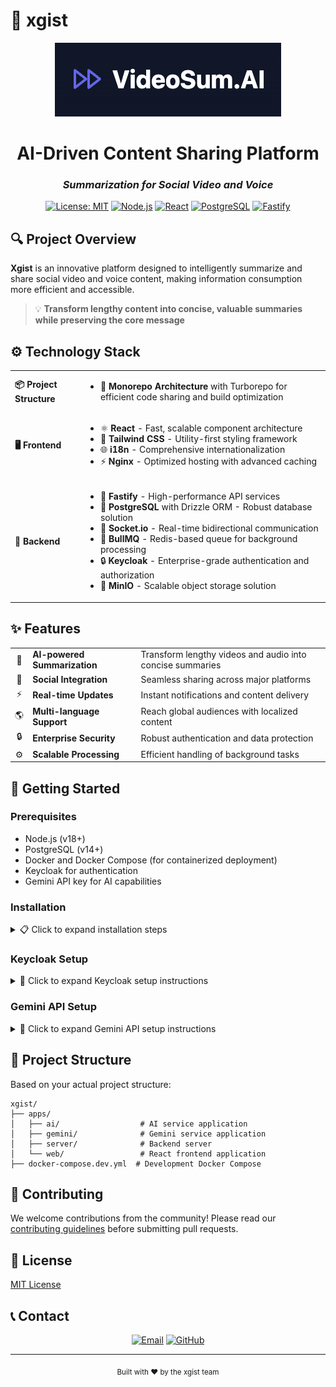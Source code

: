 # 🚀 xgist

<div align="center">
  
  ![xgist Logo](public/xgist-logo.png)
  
  # **AI-Driven Content Sharing Platform**
  ### *Summarization for Social Video and Voice* 
  
  [![License: MIT](https://img.shields.io/badge/License-MIT-yellow.svg)](https://opensource.org/licenses/MIT)
  [![Node.js](https://img.shields.io/badge/Node.js-18+-339933?logo=node.js&logoColor=white)](https://nodejs.org)
  [![React](https://img.shields.io/badge/React-18-61DAFB?logo=react&logoColor=white)](https://reactjs.org)
  [![PostgreSQL](https://img.shields.io/badge/PostgreSQL-14+-4169E1?logo=postgresql&logoColor=white)](https://www.postgresql.org)
  [![Fastify](https://img.shields.io/badge/Fastify-Latest-000000?logo=fastify&logoColor=white)](https://www.fastify.io/)
  
</div>

## 🔍 Project Overview

**Xgist** is an innovative platform designed to intelligently summarize and share social video and voice content, making information consumption more efficient and accessible.

> 💡 **Transform lengthy content into concise, valuable summaries while preserving the core message**

## ⚙️ Technology Stack

<table>
  <tr>
    <td><b>📦 Project Structure</b></td>
    <td>
      <ul>
        <li>📂 <b>Monorepo Architecture</b> with Turborepo for efficient code sharing and build optimization</li>
      </ul>
    </td>
  </tr>
  <tr>
    <td><b>🖥️ Frontend</b></td>
    <td>
      <ul>
        <li>⚛️ <b>React</b> - Fast, scalable component architecture</li>
        <li>🎨 <b>Tailwind CSS</b> - Utility-first styling framework</li>
        <li>🌐 <b>i18n</b> - Comprehensive internationalization</li>
        <li>⚡ <b>Nginx</b> - Optimized hosting with advanced caching</li>
      </ul>
    </td>
  </tr>
  <tr>
    <td><b>🔧 Backend</b></td>
    <td>
      <ul>
        <li>🚀 <b>Fastify</b> - High-performance API services</li>
        <li>💾 <b>PostgreSQL</b> with Drizzle ORM - Robust database solution</li>
        <li>🔄 <b>Socket.io</b> - Real-time bidirectional communication</li>
        <li>🧠 <b>BullMQ</b> - Redis-based queue for background processing</li>
        <li>🔒 <b>Keycloak</b> - Enterprise-grade authentication and authorization</li>
        <li>📁 <b>MinIO</b> - Scalable object storage solution</li>
      </ul>
    </td>
  </tr>
</table>

## ✨ Features

<div align="center">
  <table>
    <tr>
      <td align="center">🤖</td>
      <td><b>AI-powered Summarization</b></td>
      <td>Transform lengthy videos and audio into concise summaries</td>
    </tr>
    <tr>
      <td align="center">🔄</td>
      <td><b>Social Integration</b></td>
      <td>Seamless sharing across major platforms</td>
    </tr>
    <tr>
      <td align="center">⚡</td>
      <td><b>Real-time Updates</b></td>
      <td>Instant notifications and content delivery</td>
    </tr>
    <tr>
      <td align="center">🌎</td>
      <td><b>Multi-language Support</b></td>
      <td>Reach global audiences with localized content</td>
    </tr>
    <tr>
      <td align="center">🔒</td>
      <td><b>Enterprise Security</b></td>
      <td>Robust authentication and data protection</td>
    </tr>
    <tr>
      <td align="center">⚙️</td>
      <td><b>Scalable Processing</b></td>
      <td>Efficient handling of background tasks</td>
    </tr>
  </table>
</div>

## 🚀 Getting Started

### Prerequisites

- Node.js (v18+)
- PostgreSQL (v14+)
- Docker and Docker Compose (for containerized deployment)
- Keycloak for authentication
- Gemini API key for AI capabilities

### Installation

<details>
<summary>📋 Click to expand installation steps</summary>

1. Clone the repository:

   ```bash
   $ git clone https://github.com/william1nguyen/xgist.git
   $ cd xgist
   ```

2. Install dependencies:

   ```bash
   $ pnpm install
   ```

3. Set up environment variables:

   ```bash
   $ cd /apps/<APP_NAME>
   $ cp .env.example .env
   ```

4. Start the development environment:
   ```bash
   $ pnpm run dev
   ```
   </details>

### Keycloak Setup

<details>
<summary>🔐 Click to expand Keycloak setup instructions</summary>

- Follow these steps to set up Keycloak using the [keycloak-custom-setup](https://github.com/william1nguyen/keycloak-custom-setup) repository

- For detailed customization options, refer to the [Keycloak documentation](https://www.keycloak.org/documentation.html).

</details>

### Gemini API Setup

<details>
<summary>🧠 Click to expand Gemini API setup instructions</summary>

1. Create a Google Cloud account if you don't have one already at [console.cloud.google.com](https://console.cloud.google.com)

2. Enable the Gemini API:

   - Go to [Google AI Studio](https://makersuite.google.com/)
   - Sign in with your Google account
   - Click on "Get API key" or navigate to the API keys section
   - Generate a new API key

3. Add the API key to your environment variables:

   ```bash
   # In your apps/server/.env file
   GEMINI_URL=your_model_url
   GOOGLE_API_KEY=your_api_key_here
   ```

For more information about Gemini API capabilities and models, visit the [Google AI documentation](https://ai.google.dev/docs).

</details>

## 📂 Project Structure

Based on your actual project structure:

```
xgist/
├── apps/
│   ├── ai/                  # AI service application
│   ├── gemini/              # Gemini service application
│   ├── server/              # Backend server
│   └── web/                 # React frontend application
├── docker-compose.dev.yml  # Development Docker Compose
```

## 🤝 Contributing

We welcome contributions from the community! Please read our [contributing guidelines](CONTRIBUTING.md) before submitting pull requests.

## 📄 License

[MIT License](LICENSE)

## 📞 Contact

<div align="center">
  
  [![Email](https://img.shields.io/badge/Email-Contact-red?style=for-the-badge&logo=gmail)](mailto:vietanhhd03@gmail.com)
  [![GitHub](https://img.shields.io/badge/GitHub-Star-181717?style=for-the-badge&logo=github&logoColor=white)](https://github.com/william1nguyen/xgist)
  
</div>

---

<div align="center">
  <sub>Built with ❤️ by the xgist team</sub>
</div>
